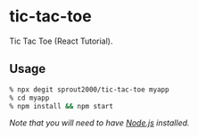# tic-tac-toe

Tic Tac Toe (React Tutorial).

## Usage

```sh
% npx degit sprout2000/tic-tac-toe myapp
% cd myapp
% npm install && npm start
```

_Note that you will need to have [Node.js](https://nodejs.org/) installed._
